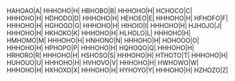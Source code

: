 HAHOAO|A|
HHHOHO|H|
HBHOBO|B|
HHHOHO|H|
HCHOCO|C|
HHHOHO|H|
HDHODO|D|
HHHOHO|H|
HEHOEO|E|
HHHOHO|H|
HFHOFO|F|
HHHOHO|H|
HGHOGO|G|
HHHOHO|H|
HIHOIO|I|
HHHOHO|H|
HJHOJO|J|
HHHOHO|H|
HKHOKO|K|
HHHOHO|H|
HLHOLO|L|
HHHOHO|H|
HMHOMO|M|
HHHOHO|H|
HNHONO|N|
HHHOHO|H|
HOHOOO|O|
HHHOHO|H|
HPHOPO|P|
HHHOHO|H|
HQHOQO|Q|
HHHOHO|H|
HRHORO|R|
HHHOHO|H|
HSHOSO|S|
HHHOHO|H|
HTHOTO|T|
HHHOHO|H|
HUHOUO|U|
HHHOHO|H|
HVHOVO|V|
HHHOHO|H|
HWHOWO|W|
HHHOHO|H|
HXHOXO|X|
HHHOHO|H|
HYHOYO|Y|
HHHOHO|H|
HZHOZO|Z|
